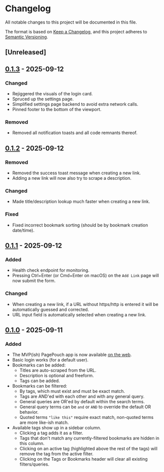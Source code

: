 # Changelog

All notable changes to this project will be documented in this file.

The format is based on [Keep a Changelog](https://keepachangelog.com/en/1.0.0/),
and this project adheres to [Semantic Versioning](https://semver.org/spec/v2.0.0.html).

## [Unreleased]

## [0.1.3](https://github.com/anson-vandoren/pagepouch-rs/compare/v0.1.2...v0.1.3) - 2025-09-12

### Changed

- Rejiggered the visuals of the login card.
- Spruced up the settings page.
- Simplified settings page backend to avoid extra network calls.
- Pinned footer to the bottom of the viewport.

### Removed

- Removed all notification toasts and all code remnants thereof.

## [0.1.2](https://github.com/anson-vandoren/pagepouch-rs/compare/v0.1.1...v0.1.2) - 2025-09-12

### Removed

- Removed the success toast message when creating a new link.
- Adding a new link will now also try to scrape a description.

### Changed

- Made title/description lookup much faster when creating a new link.

### Fixed

- Fixed incorrect bookmark sorting (should be by bookmark creation date/time).

## [0.1.1](https://github.com/anson-vandoren/pagepouch-rs/compare/v0.1.0...v0.1.1) - 2025-09-12

### Added

- Health check endpoint for monitoring.
- Pressing Ctrl+Enter (or Cmd+Enter on macOS) on the `Add Link` page will now submit the form.

### Changed

- When creating a new link, if a URL without https/http is entered it will be automatically guessed and corrected.
- URL input field is automatically selected when creating a new link.

## [0.1.0](https://github.com/anson-vandoren/pagepouch-rs.git) - 2025-09-11

### Added

- The MVP(ish) PagePouch app is now available [on the web](https://pagepouch.com).
- Basic login works (for a default user).
- Bookmarks can be added:
  - Titles are auto-scraped from the URL.
  - Description is optional and freeform.
  - Tags can be added.
- Bookmarks can be filtered:
  - By tags, which must exist and must be exact match.
  - Tags are AND'ed with each other and with any general query.
  - General queries are OR'ed by default within the search terms.
  - General query terms can be `and` or `AND` to override the default OR behavior.
  - Quoted terms `"like this"` require exact match, non-quoted terms are more like-ish match.
- Available tags show up in a sidebar column.
  - Clicking a tag adds it as a filter.
  - Tags that don't match any currently-filtered bookmarks are hidden in this column.
  - Clicking on an active tag (highlighted above the rest of the tags) will remove the tag from the active filter.
  - Clicking on the Tags or Bookmarks header will clear all existing filters/queries.
